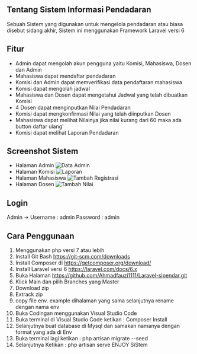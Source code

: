 ## Tentang Sistem Informasi Pendadaran

Sebuah Sistem yang digunakan untuk mengelola pendadaran atau biasa disebut sidang akhir, Sistem ini menggunakan Framework Laravel versi 6

## Fitur

- Admin dapat mengolah akun pengguna yaitu Komisi, Mahasiswa, Dosen dan Admin
- Mahasiswa dapat mendaftar pendadaran
- Komisi dan Admin dapat memverifikasi data pendaftaran mahasiswa
- Komisi dapat mengolah jadwal
- Mahasiswa dan Dosen dapat mengetahui Jadwal yang telah dibuatkan Komisi
- 4 Dosen dapat menginputkan Nilai Pendadaran
- Komisi dapat mengkonfirmasi Nilai yang telah diinputkan Dosen
- Mahasiswa dapat melihat Nilainya jika nilai kurang dari 60 maka ada button daftar ulang'
- Komisi dapat melihat Laporan Pendadaran

## Screenshot Sistem
- Halaman Admin
![Data Admin](https://user-images.githubusercontent.com/74946394/100169460-2440ef80-2ef6-11eb-8849-49719b440e64.PNG)
- Halaman Komisi
![Laporan](https://user-images.githubusercontent.com/74946394/100169636-84d02c80-2ef6-11eb-831b-2fd6f86106ce.PNG)
- Halaman Mahasiswa
![Tambah Registrasi](https://user-images.githubusercontent.com/74946394/100169600-72ee8980-2ef6-11eb-840b-e0ba3a9e149b.PNG)
- Halaman Dosen
![Tambah Nilai](https://user-images.githubusercontent.com/74946394/100169563-5eaa8c80-2ef6-11eb-94f6-23038b880f78.PNG)

## Login 
Admin -> Username : admin
         Password : admin
         
## Cara Penggunaan
1. Menggunakan php versi 7 atau lebih
2. Install Git Bash https://git-scm.com/downloads
2. Install Composer di https://getcomposer.org/download/
3. Install Laravel versi 6 https://laravel.com/docs/6.x
4. Buka Halaman https://github.com/Ahmadfauzi1111/Laravel-sipendar.git
5. Klick Main dan pilih Branches yang Master
6. Download zip
7. Extrack zip
8. copy file env. example dihalaman yang sama selanjutnya rename dengan nama env 
9. Buka Codingan menggunakan Visual Studio Code
10. Buka terminal di Visual Studio Code ketikan : Composer Install
11. Selanjutnya buat database di Mysql dan samakan namanya dengan format yang ada di Env
12. Buka terminal lagi ketikan : php artisan migrate --seed
13. Selanjutnya Ketikan : php artisan serve
ENJOY SiStem



